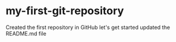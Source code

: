 # my-first-git-repository
Created the first repository in GitHub let's get started
updated the README.md file
